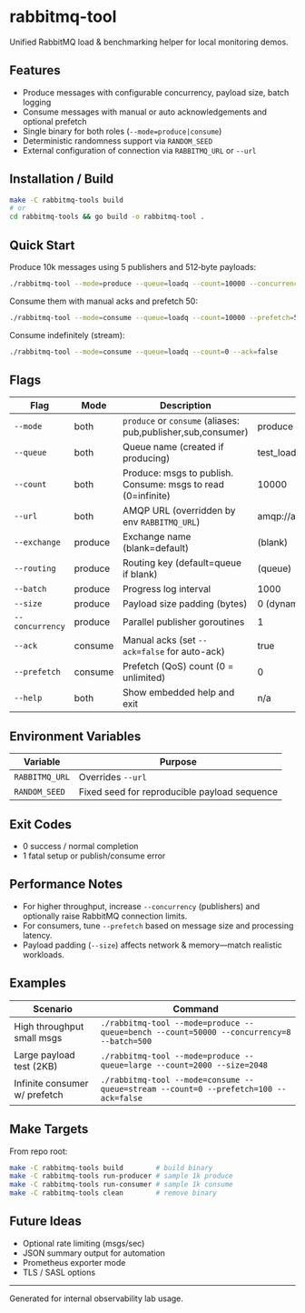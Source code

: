 # rabbitmq-tool

Unified RabbitMQ load & benchmarking helper for local monitoring demos.

## Features
- Produce messages with configurable concurrency, payload size, batch logging
- Consume messages with manual or auto acknowledgements and optional prefetch
- Single binary for both roles (`--mode=produce|consume`)
- Deterministic randomness support via `RANDOM_SEED`
- External configuration of connection via `RABBITMQ_URL` or `--url`

## Installation / Build
```bash
make -C rabbitmq-tools build
# or
cd rabbitmq-tools && go build -o rabbitmq-tool .
```

## Quick Start
Produce 10k messages using 5 publishers and 512‑byte payloads:
```bash
./rabbitmq-tool --mode=produce --queue=loadq --count=10000 --concurrency=5 --size=512
```
Consume them with manual acks and prefetch 50:
```bash
./rabbitmq-tool --mode=consume --queue=loadq --count=10000 --prefetch=50 --ack=true
```
Consume indefinitely (stream):
```bash
./rabbitmq-tool --mode=consume --queue=loadq --count=0 --ack=false
```

## Flags
| Flag | Mode | Description | Default |
|------|------|-------------|---------|
| `--mode` | both | `produce` or `consume` (aliases: pub,publisher,sub,consumer) | produce |
| `--queue` | both | Queue name (created if producing) | test_load_queue |
| `--count` | both | Produce: msgs to publish. Consume: msgs to read (0=infinite) | 10000 |
| `--url` | both | AMQP URL (overridden by env `RABBITMQ_URL`) | amqp://admin:admin@localhost:5672/ |
| `--exchange` | produce | Exchange name (blank=default) | (blank) |
| `--routing` | produce | Routing key (default=queue if blank) | (queue) |
| `--batch` | produce | Progress log interval | 1000 |
| `--size` | produce | Payload size padding (bytes) | 0 (dynamic small) |
| `--concurrency` | produce | Parallel publisher goroutines | 1 |
| `--ack` | consume | Manual acks (set `--ack=false` for auto-ack) | true |
| `--prefetch` | consume | Prefetch (QoS) count (0 = unlimited) | 0 |
| `--help` | both | Show embedded help and exit | n/a |

## Environment Variables
| Variable | Purpose |
|----------|---------|
| `RABBITMQ_URL` | Overrides `--url` |
| `RANDOM_SEED` | Fixed seed for reproducible payload sequence |

## Exit Codes
- 0 success / normal completion
- 1 fatal setup or publish/consume error

## Performance Notes
- For higher throughput, increase `--concurrency` (publishers) and optionally raise RabbitMQ connection limits.
- For consumers, tune `--prefetch` based on message size and processing latency.
- Payload padding (`--size`) affects network & memory—match realistic workloads.

## Examples
| Scenario | Command |
|----------|---------|
| High throughput small msgs | `./rabbitmq-tool --mode=produce --queue=bench --count=50000 --concurrency=8 --batch=500` |
| Large payload test (2KB) | `./rabbitmq-tool --mode=produce --queue=large --count=2000 --size=2048` |
| Infinite consumer w/ prefetch | `./rabbitmq-tool --mode=consume --queue=stream --count=0 --prefetch=100 --ack=false` |

## Make Targets
From repo root:
```bash
make -C rabbitmq-tools build        # build binary
make -C rabbitmq-tools run-producer # sample 1k produce
make -C rabbitmq-tools run-consumer # sample 1k consume
make -C rabbitmq-tools clean        # remove binary
```

## Future Ideas
- Optional rate limiting (msgs/sec)
- JSON summary output for automation
- Prometheus exporter mode
- TLS / SASL options

---
Generated for internal observability lab usage.

